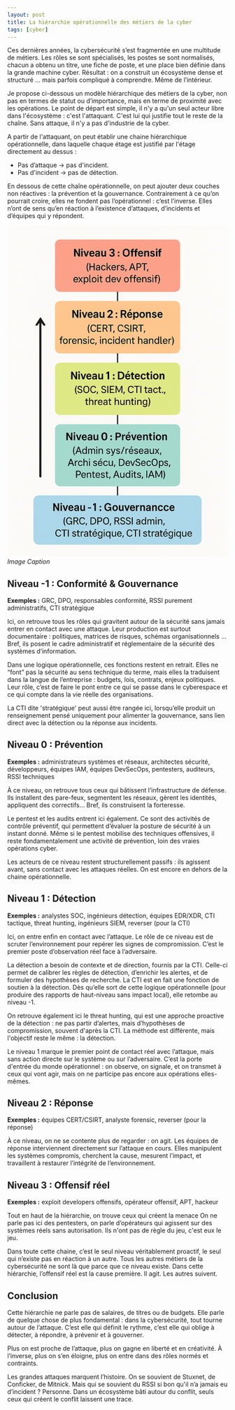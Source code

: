 ```yaml
---
layout: post
title: La hiérarchie opérationnelle des métiers de la cyber
tags: [cyber]
---
```


Ces dernières années, la cybersécurité s’est fragmentée en une multitude de métiers. Les rôles se sont spécialisés, les postes se sont normalisés, chacun a obtenu un titre, une fiche de poste, et une place bien définie dans la grande machine cyber. Résultat : on a construit un écosystème dense et structuré … mais parfois compliqué à comprendre. Même de l’intérieur.

Je propose ci-dessous un modèle hiérarchique des métiers de la cyber, non pas en termes de statut ou d’importance, mais en terme de proximité avec les opérations. Le point de départ est simple, il n'y a qu'un seul acteur libre dans l'écosystème : c'est l'attaquant. C'est lui qui justifie tout le reste de la chaîne. Sans attaque, il n'y a pas d'industrie de la cyber.

A partir de l'attaquant, on peut établir une chaine hiérarchique opérationnelle, dans laquelle chaque étage est justifié par l'étage directement au dessus :
- Pas d’attaque → pas d'incident.
- Pas d'incident → pas de détection.

En dessous de cette chaîne opérationnelle, on peut ajouter deux couches non réactives : la prévention et la gouvernance. Contrairement à ce qu’on pourrait croire, elles ne fondent pas l’opérationnel : c’est l’inverse. Elles n’ont de sens qu’en réaction à l’existence d’attaques, d’incidents et d’équipes qui y répondent.

![image](../assets/images/hierarchie_cyber.png)
_Image Caption_

## Niveau -1 : Conformité & Gouvernance

**Exemples :** GRC, DPO, responsables conformité, RSSI purement administratifs, CTI stratégique

Ici, on retrouve tous les rôles qui gravitent autour de la sécurité sans jamais entrer en contact avec une attaque. Leur production est surtout documentaire : politiques, matrices de risques, schémas organisationnels ... Bref, ils posent le cadre administratif et réglementaire de la sécurité des systèmes d’information.

Dans une logique opérationnelle, ces fonctions restent en retrait. Elles ne “font” pas la sécurité au sens technique du terme, mais elles la traduisent dans la langue de l’entreprise : budgets, lois, contrats, enjeux politiques. Leur rôle, c’est de faire le pont entre ce qui se passe dans le cyberespace et ce qui compte dans la vie réelle des organisations.

La CTI dite 'stratégique' peut aussi être rangée ici, lorsqu’elle produit un renseignement pensé uniquement pour alimenter la gouvernance, sans lien direct avec la détection ou la réponse aux incidents.



## Niveau 0 : Prévention

**Exemples :** administrateurs systèmes et réseaux, architectes sécurité, développeurs, équipes IAM, équipes DevSecOps, pentesters, auditeurs, RSSI techniques

À ce niveau, on retrouve tous ceux qui bâtissent l’infrastructure de défense. Ils installent des pare-feux, segmentent les réseaux, gèrent les identités, appliquent des correctifs… Bref, ils construisent la forteresse.

Le pentest et les audits entrent ici également. Ce sont des activités de contrôle préventif, qui permettent d’évaluer la posture de sécurité à un instant donné. Même si le pentest mobilise des techniques offensives, il reste fondamentalement une activité de prévention, loin des vraies opérations cyber.

Les acteurs de ce niveau restent structurellement passifs : ils agissent avant, sans contact avec les attaques réelles. On est encore en dehors de la chaine opérationnelle.


## Niveau 1 : Détection

**Exemples :** analystes SOC, ingénieurs détection, équipes EDR/XDR, CTI tactique, threat hunting, ingénieurs SIEM, reverser (pour la CTI)

Ici, on entre enfin en contact avec l’attaque. Le rôle de ce niveau est de scruter l’environnement pour repérer les signes de compromission. C’est le premier poste d’observation réel face à l’adversaire.

La détection a besoin de contexte et de direction, fournis par la CTI. Celle-ci permet de calibrer les règles de détection, d’enrichir les alertes, et de formuler des hypothèses de recherche. La CTI est en fait une fonction de soutien à la détection. Dès qu’elle sort de cette logique opérationnelle (pour produire des rapports de haut-niveau sans impact local), elle retombe au niveau -1.

On retrouve également ici le threat hunting, qui est une approche proactive de la détection : ne pas partir d’alertes, mais d’hypothèses de compromission, souvent d'après la CTI. La méthode est différente, mais l'objectif reste le même : la détection.

Le niveau 1 marque le premier point de contact réel avec l’attaque, mais sans action directe sur le système ou sur l’adversaire. C’est la porte d'entrée du monde opérationnel : on observe, on signale, et on transmet à ceux qui vont agir, mais on ne participe pas encore aux opérations elles-mêmes.


## Niveau 2 : Réponse

**Exemples :** équipes CERT/CSIRT, analyste forensic, reverser (pour la réponse)

À ce niveau, on ne se contente plus de regarder : on agit. Les équipes de réponse interviennent directement sur l’attaque en cours. Elles manipulent les systèmes compromis, cherchent la cause, mesurent l’impact, et travaillent à restaurer l’intégrité de l’environnement.


## Niveau 3 : Offensif réel

**Exemples :** exploit developers offensifs, opérateur offensif, APT, hackeur

Tout en haut de la hiérarchie, on trouve ceux qui créent la menace On ne parle pas ici des pentesters, on parle d’opérateurs qui agissent sur des systèmes réels sans autorisation. Ils n'ont pas de règle du jeu, c'est eux le jeu.

Dans toute cette chaine, c’est le seul niveau véritablement proactif, le seul qui n’existe pas en réaction à un autre. Tous les autres métiers de la cybersécurité ne sont là que parce que ce niveau existe. Dans cette hiérarchie, l’offensif réel est la cause première. Il agit. Les autres suivent.


## Conclusion

Cette hiérarchie ne parle pas de salaires, de titres ou de budgets. Elle parle de quelque chose de plus fondamental : dans la cybersécurité, tout tourne autour de l’attaque. C’est elle qui définit le rythme, c’est elle qui oblige à détecter, à répondre, à prévenir et à gouverner.

Plus on est proche de l’attaque, plus on gagne en liberté et en créativité. À l’inverse, plus on s’en éloigne, plus on entre dans des rôles normés et contraints.  

Les grandes attaques marquent l’histoire. On se souvient de Stuxnet, de Conficker, de Mitnick. Mais qui se souvient du RSSI si bon qu'il n’a jamais eu d’incident ? Personne. Dans un écosystème bâti autour du conflit, seuls ceux qui créent le conflit laissent une trace.